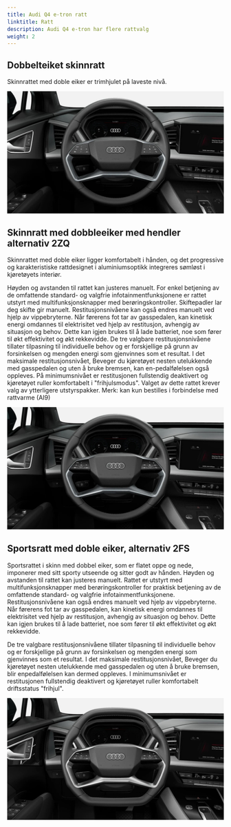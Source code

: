 ```yaml
---
title: Audi Q4 e-tron ratt
linktitle: Ratt
description: Audi Q4 e-tron har flere rattvalg
weight: 2
---
```

<!-- markdownlint-disable MD033 -->
## Dobbelteiket skinnratt

Skinnrattet med doble eiker er trimhjulet på laveste nivå.

![Standardhjul](standard.jpg "Dobbelt-eikers skinnratt")

## Skinnratt med dobbleeiker med hendler alternativ 2ZQ

Skinnrattet med doble eiker ligger komfortabelt i hånden, og det progressive og karakteristiske rattdesignet i aluminiumsoptikk integreres sømløst i kjøretøyets interiør.

Høyden og avstanden til rattet kan justeres manuelt. For enkel betjening av de omfattende standard- og valgfrie infotainmentfunksjonene er rattet utstyrt med multifunksjonsknapper med berøringskontroller. Skiftepadler lar deg skifte gir manuelt.
Restitusjonsnivåene kan også endres manuelt ved hjelp av vippebryterne. Når førerens fot
tar av gasspedalen, kan kinetisk energi omdannes til elektrisitet ved hjelp av restitusjon, avhengig av situasjon og behov. Dette kan igjen brukes til å lade batteriet, noe som fører til økt effektivitet
og økt rekkevidde.
De tre valgbare restitusjonsnivåene tillater tilpasning til individuelle behov og er forskjellige
på grunn av forsinkelsen og mengden energi som gjenvinnes som et resultat. I det maksimale restitusjonsnivået,
Beveger du kjøretøyet nesten utelukkende med gasspedalen og uten å bruke bremsen, kan en-pedalfølelsen også oppleves. På minimumsnivået er restitusjonen fullstendig deaktivert og kjøretøyet ruller komfortabelt i "frihjulsmodus". Valget av dette rattet krever valg av ytterligere utstyrspakker.
Merk: kan kun bestilles i forbindelse med rattvarme (AI9)

![2zq](2zq.jpg "Dobbelt-eikers skinnstyring med årer")

## Sportsratt med doble eiker, alternativ 2FS

Sportsrattet i skinn med dobbel eiker, som er flatet oppe og nede, imponerer med sitt sporty utseende og sitter godt
av hånden. Høyden og avstanden til rattet kan justeres manuelt. Rattet er utstyrt med multifunksjonsknapper med berøringskontroller for praktisk betjening av de omfattende standard- og valgfrie infotainmentfunksjonene.
Restitusjonsnivåene kan også endres manuelt ved hjelp av vippebryterne. Når førerens fot
tar av gasspedalen, kan kinetisk energi omdannes til elektrisitet ved hjelp av restitusjon, avhengig av situasjon og behov. Dette kan igjen brukes til å lade batteriet, noe som fører til økt effektivitet
og økt rekkevidde.

De tre valgbare restitusjonsnivåene tillater tilpasning til individuelle behov og er forskjellige
på grunn av forsinkelsen og mengden energi som gjenvinnes som et resultat. I det maksimale restitusjonsnivået,
Beveger du kjøretøyet nesten utelukkende med gasspedalen og uten å bruke bremsen, blir enpedalfølelsen
kan dermed oppleves. I minimumsnivået er restitusjonen fullstendig deaktivert og kjøretøyet ruller komfortabelt
driftsstatus "frihjul".

![2zq](2fs.jpg "Det doble eikers sportsrattet i skinn. Standard i Norge")